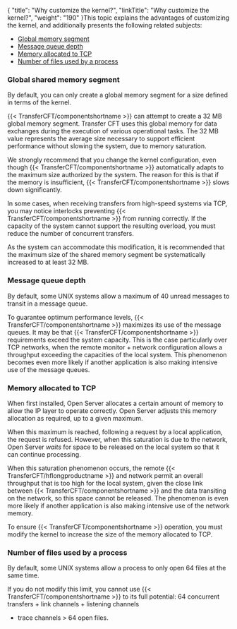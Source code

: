 {
    "title": "Why  customize the kernel?",
    "linkTitle": "Why customize the kernel?",
    "weight": "190"
}This topic explains the advantages of customizing the kernel, and additionally
presents the following related subjects:

-   [Global
    memory segment](#Global_memory_segment)
-   [Message
    queue depth](#Message_queue_depth)
-   [Memory
    allocated to TCP](#Memory_allocated_to_TCP)
-   [Number
    of files used by a process](#Number_of_files_used_by_a_process)

<span id="Global_memory_segment"></span>

### Global shared memory segment

By default, you can only create a global memory segment for a size defined
in terms of the kernel.

{{< TransferCFT/componentshortname  >}} can attempt to create a 32 MB global memory segment. Transfer
CFT uses this global memory for data exchanges during the execution of
various operational tasks. The 32 MB value represents the average size
necessary to support efficient performance without slowing the system,
due to memory saturation.

We strongly recommend that you change the kernel configuration, even
though {{< TransferCFT/componentshortname  >}} automatically adapts to the maximum size authorized
by the system. The reason for this is that if the memory is insufficient,
{{< TransferCFT/componentshortname  >}} slows down significantly.

In some cases, when receiving transfers from high-speed systems via
TCP, you may notice interlocks preventing {{< TransferCFT/componentshortname  >}} from running correctly.
If the capacity of the system cannot support the resulting overload, you
must reduce the number of concurrent transfers.

As the system can accommodate this modification, it is recommended that
the maximum size of the shared memory segment be systematically increased
to at least 32 MB.

<span id="Message_queue_depth"></span>

### Message queue depth

By default, some UNIX systems allow a maximum of 40 unread messages
to transit in a message queue.

To guarantee optimum performance levels, {{< TransferCFT/componentshortname  >}} maximizes its
use of the message queues. It may be that {{< TransferCFT/componentshortname  >}} requirements exceed
the system capacity. This is the case particularly over TCP networks,
when the remote monitor + network configuration allows a throughput exceeding
the capacities of the local system. This phenomenon becomes even more
likely if another application is also making intensive use of the message
queues.

<span id="Memory_allocated_to_TCP"></span>

### Memory allocated to TCP

When first installed, Open Server allocates a certain amount of memory
to allow the IP layer to operate correctly. Open Server adjusts this memory
allocation as required, up to a given maximum.

When this maximum is reached, following a request by a local application,
the request is refused. However, when this saturation is due to the network,
Open Server *waits* for space to be released on the local system
so that it can continue processing.

When this saturation phenomenon occurs, the remote {{< TransferCFT/hflongproductname  >}} and network
permit an overall throughput that is too high for the local system, given
the close link between {{< TransferCFT/componentshortname  >}} and the data transiting on the network,
so this space cannot be released. The phenomenon is even more likely if
another application is also making intensive use of the network memory.

To ensure {{< TransferCFT/componentshortname  >}} operation, you must modify the kernel to increase
the size of the memory allocated to TCP.

<span id="Number_of_files_used_by_a_process"></span>

### Number of files used by a process

By default, some UNIX systems allow a process to only open 64 files
at the same time.

If you do not modify this limit, you cannot use {{< TransferCFT/componentshortname  >}} to its
full potential: 64 concurrent transfers + link channels + listening channels
+ trace channels &gt; 64 open files.
